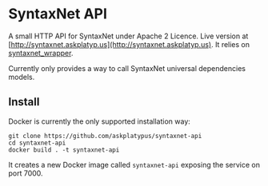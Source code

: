 SyntaxNet API
=============

A small HTTP API for SyntaxNet under Apache 2 Licence.
Live version at [http://syntaxnet.askplatyp.us](http://syntaxnet.askplatyp.us).
It relies on [syntaxnet_wrapper](https://github.com/livingbio/syntaxnet_wrapper).

Currently only provides a way to call SyntaxNet universal dependencies models.

## Install

Docker is currently the only supported installation way:

```
git clone https://github.com/askplatypus/syntaxnet-api
cd syntaxnet-api
docker build . -t syntaxnet-api
```

It creates a new Docker image called `syntaxnet-api` exposing the service on port 7000.
